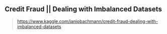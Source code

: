 ## Credit Fraud || Dealing with Imbalanced Datasets

> https://www.kaggle.com/janiobachmann/credit-fraud-dealing-with-imbalanced-datasets
